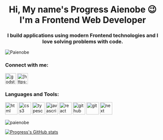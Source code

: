 <h1 align="center">Hi, My name's Progress Aienobe 😉<br>I'm a Frontend Web Developer</h1>
<h3 align="center">I build applications using modern Frontend technologies and I love solving problems with code.</h3>
<img src="https://komarev.com/ghpvc/?username=Paienobe&label=Profile%20views&color=0e75b6&style=flat" alt="Paienobe" align="center"/>
<h3 align="left">Connect with me:</h3>
<p align="left">
<a href="https://twitter.com/paienobe" target="blank"><img align="center" src="https://raw.githubusercontent.com/rahuldkjain/github-profile-readme-generator/master/src/images/icons/Social/twitter.svg" alt="godstime_nwabue" height="35" width="35" /></a>
<a href="https://www.linkedin.com/in/progress-aienobe-a93ba3221/" target="blank"><img align="center" src="https://raw.githubusercontent.com/rahuldkjain/github-profile-readme-generator/master/src/images/icons/Social/linked-in-alt.svg" alt="[https://www.linkedin.com/in/godstime-nwabue-08481b128/](https://www.linkedin.com/in/progress-aienobe-a93ba3221/)" height="35" width="35" /></a>
</p>
<h3 align="left">Languages and Tools:</h3>
<p align="left"> 
  <img src="https://cdn-icons-png.flaticon.com/512/143/143655.png" alt="html" width="40" height="40"/>  
  <img src="https://cdn-icons-png.flaticon.com/512/5968/5968242.png" alt="css3" width="40" height="40"/> 
  <img src="https://cdn-icons-png.flaticon.com/512/5968/5968381.png" alt="typescript" width="40" height="40"/> 
  <img src="https://cdn-icons-png.flaticon.com/512/5968/5968292.png" alt="javascript" width="40" height="40"/> 
  <img src="https://cdn-icons-png.flaticon.com/512/875/875209.png" alt="react" width="40" height="40"/>
  <img src="https://cdn-icons-png.flaticon.com/512/270/270798.png" alt="github" width="40" height="40"/>
  <img src="https://cdn-icons-png.flaticon.com/512/4494/4494748.png" alt="git" width="40" height="40"/>
  <img src="https://www.rlogical.com/wp-content/uploads/2021/08/Rlogical-Blog-Images-thumbnail.png" alt="next" width="40" height="40"/>
</p>

<p><img align="center" src="https://github-readme-streak-stats.herokuapp.com/?user=Paienobe&theme=dracula" alt="paienobe" /></p>

<!---
Paienobe/Paienobe is a ✨ special ✨ repository because its `README.md` (this file) appears on your GitHub profile.
You can click the Preview link to take a look at your changes.
--->
[![Progress's GitHub stats](https://github-readme-stats.vercel.app/api?username=Paienobe&count_private=true&show_icons=true&show_icons=true&theme=dracula)](https://github.com/anuraghazra/github-readme-stats)
